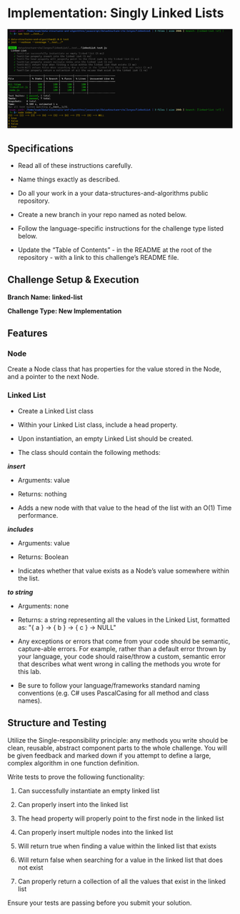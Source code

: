 # Implementation: Singly Linked Lists

![img](./linkedList.PNG)

## Specifications

* Read all of these instructions carefully.

* Name things exactly as described.

* Do all your work in a your data-structures-and-algorithms public repository.

* Create a new branch in your repo named as noted below.

* Follow the language-specific instructions for the challenge type listed below.

* Update the “Table of Contents” - in the README at the root of the repository - with a link to this challenge’s README file.

## Challenge Setup & Execution

**Branch Name: linked-list**

**Challenge Type: New Implementation**

## Features

### Node

Create a Node class that has properties for the value stored in the Node, and a pointer to the next Node.

### Linked List

* Create a Linked List class

* Within your Linked List class, include a head property.

* Upon instantiation, an empty Linked List should be created.

* The class should contain the following methods:

***insert***

* Arguments: value

* Returns: nothing

* Adds a new node with that value to the head of the list with an O(1) Time performance.


***includes***

* Arguments: value

* Returns: Boolean

* Indicates whether that value exists as a Node’s value somewhere within the list.


***to string***

* Arguments: none

* Returns: a string representing all the values in the Linked List, formatted as:
"{ a } -> { b } -> { c } -> NULL"

- Any exceptions or errors that come from your code should be semantic, capture-able errors. For example, rather than a default error thrown by your language, your code should raise/throw a custom, semantic error that describes what went wrong in calling the methods you wrote for this lab.

- Be sure to follow your language/frameworks standard naming conventions (e.g. C# uses PascalCasing for all method and class names).


## Structure and Testing

Utilize the Single-responsibility principle: any methods you write should be clean, reusable, abstract component parts to the whole challenge. You will be given feedback and marked down if you attempt to define a large, complex algorithm in one function definition.

Write tests to prove the following functionality:

1. Can successfully instantiate an empty linked list

2. Can properly insert into the linked list

3. The head property will properly point to the first node in the linked list

4. Can properly insert multiple nodes into the linked list

5. Will return true when finding a value within the linked list that exists

6. Will return false when searching for a value in the linked list that does not exist

7. Can properly return a collection of all the values that exist in the linked list

Ensure your tests are passing before you submit your solution.
